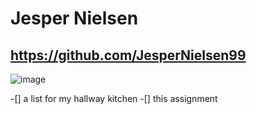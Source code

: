 # Jesper Nielsen
## https://github.com/JesperNielsen99

![image](https://user-images.githubusercontent.com/113165574/215455794-5fff3b0e-4758-48a0-9554-e8e57c4465c9.png)

-[] a list for my hallway kitchen
-[] this assignment
